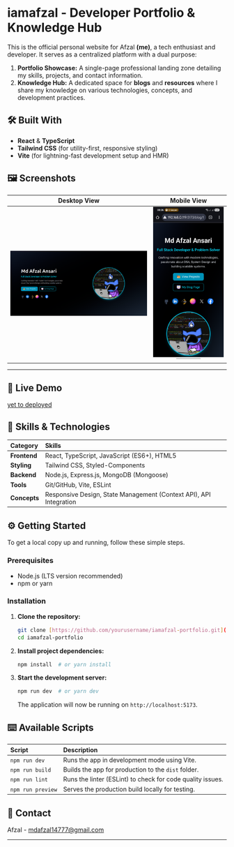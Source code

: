# iamafzal - Developer Portfolio & Knowledge Hub

This is the official personal website for Afzal **(me)**, a tech enthusiast and developer. It serves as a centralized platform with a dual purpose:

1.  **Portfolio Showcase:** A single-page professional landing zone detailing my skills, projects, and contact information.
2.  **Knowledge Hub:** A dedicated space for **blogs** and **resources** where I share my knowledge on various technologies, concepts, and development practices.

## 🛠️ Built With

* **React** & **TypeScript**
* **Tailwind CSS** (for utility-first, responsive styling)
* **Vite** (for lightning-fast development setup and HMR)  

## 🖼️ Screenshots

| Desktop View | Mobile View |
| :---: | :---: |
| <img src="./docs/iamafzal-desktop-view.png" alt="Full page view on a desktop monitor" width="400"/> | <img src="./docs/mobile-view.png" alt="Hero section view on a mobile device" width="200"/> |

---

## 🚀 Live Demo

[yet to deployed](https://iamafzal.com) 

## 🎯 Skills & Technologies

| Category | Skills |
| :--- | :--- |
| **Frontend** | React, TypeScript, JavaScript (ES6+), HTML5 |
| **Styling** | Tailwind CSS, Styled-Components |
| **Backend** | Node.js, Express.js, MongoDB (Mongoose) |
| **Tools** | Git/GitHub, Vite, ESLint |
| **Concepts** | Responsive Design, State Management (Context API), API Integration |


## ⚙️ Getting Started

To get a local copy up and running, follow these simple steps.

### Prerequisites

* Node.js (LTS version recommended)
* npm or yarn

### Installation

1.  **Clone the repository:**
    ```bash
    git clone [https://github.com/yourusername/iamafzal-portfolio.git](https://github.com/yourusername/iamafzal-portfolio.git)
    cd iamafzal-portfolio
    ```
2.  **Install project dependencies:**
    ```bash
    npm install  # or yarn install
    ```
3.  **Start the development server:**
    ```bash
    npm run dev  # or yarn dev
    ```
    The application will now be running on `http://localhost:5173`.  

## ⌨️ Available Scripts

| Script | Description |
| :--- | :--- |
| `npm run dev` | Runs the app in development mode using Vite. |
| `npm run build` | Builds the app for production to the `dist` folder. |
| `npm run lint` | Runs the linter (ESLint) to check for code quality issues. |
| `npm run preview` | Serves the production build locally for testing. |  


## 📧 Contact

Afzal - [mdafzal14777@gmail.com](mailto:mdafzal14777@gmail.com)

---
